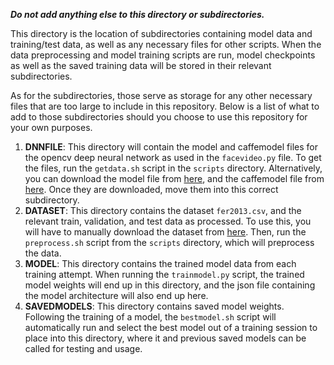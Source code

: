 ***Do not add anything else to this directory or subdirectories.***

This directory is the location of subdirectories containing model data and training/test data, as 
well as any necessary files for other scripts. When the data preprocessing and model training scripts are run, model checkpoints as well as the 
saved training data will be stored in their relevant subdirectories. 

As for the subdirectories, those serve as storage for any other necessary files that are
too large to include in this repository. Below is a list of what to add to those subdirectories
should you choose to use this repository for your own purposes. 

1. **DNNFILE**: This directory will contain the model and caffemodel files for the opencv deep neural network as
used in the `facevideo.py` file. To get the files, run the `getdata.sh` script in the `scripts` directory.
Alternatively, you can download the model file from 
[here](https://github.com/opencv/opencv/blob/master/samples/dnn/face_detector/deploy.prototxt), 
and the caffemodel file from [here](https://raw.githubusercontent.com/opencv/opencv_3rdparty/dnn_samples_face_detector_20180205_fp16/res10_300x300_ssd_iter_140000_fp16.caffemodel).
Once they are downloaded, move them into this correct subdirectory. 
2. **DATASET**: This directory contains the dataset `fer2013.csv`,  and the relevant train, validation, and test data as 
processed. To use this, you will have to manually download the dataset from [here](https://www.kaggle.com/deadskull7/fer2013).
Then, run the `preprocess.sh` script from the `scripts` directory, which will preprocess the data.
3. **MODEL**: This directory contains the trained model data from each training attempt. When running the `trainmodel.py` script,
the trained model weights will end up in this directory, and the json file containing the model architecture will also end up here.
4. **SAVEDMODELS**: This directory contains saved model weights. Following the training of a model, the `bestmodel.sh` script will automatically
run and select the best model out of a training session to place into this directory, where it and previous 
saved models can be called for testing and usage. 

